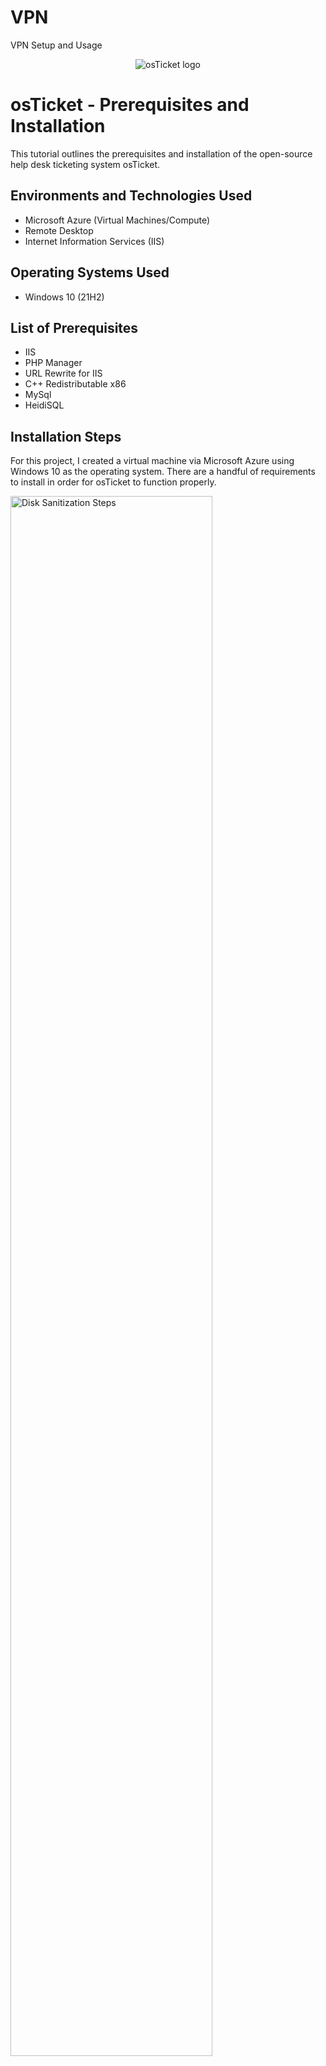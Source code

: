 # VPN
VPN Setup and Usage
<p align="center">
<img src="https://i.imgur.com/Clzj7Xs.png" alt="osTicket logo"/>
</p>

<h1>osTicket - Prerequisites and Installation</h1>
This tutorial outlines the prerequisites and installation of the open-source help desk ticketing system osTicket.<br />



<h2>Environments and Technologies Used</h2>

- Microsoft Azure (Virtual Machines/Compute)
- Remote Desktop
- Internet Information Services (IIS)

<h2>Operating Systems Used </h2>

- Windows 10</b> (21H2)

<h2>List of Prerequisites</h2>

- IIS
- PHP Manager
- URL Rewrite for IIS
- C++ Redistributable x86
- MySql
- HeidiSQL

<h2>Installation Steps</h2>

For this project, I created a virtual machine via Microsoft Azure using Windows 10 as the operating system. There are a handful of requirements to install in order for osTicket to function properly.

<p>
<img src="https://i.imgur.com/mdu44fs.png" height="80%" width="80%" alt="Disk Sanitization Steps"/>
</p>
<p>
Before we install osTicket, we must install and enable IIS in windows with CGI. We can achieve this by going to the windows search bar and type "Control Panel". Then we will go to Programs->Programs and Features->Turn Windows features on or off. We will find IIS and enable it, expand it, expand Application Development Features, and enable CGI. 

</p>
<br />
<p>
<img src="https://i.imgur.com/rkHcmpx.png" height="80%" width="80%" alt="Disk Sanitization Steps"/>
</p>
<p>
We must download the files in the image above and listed on the "prerequisites". We follow the instructions of each file to install the programs succesfully.
</p>
<br />

<p>
<img src="https://i.imgur.com/nuzTgBv.png" height="80%" width="80%" alt="Disk Sanitization Steps"/>
</p>
<p>
After installing MySQL, we will open IIS as an admin->Register PHP from within IIS. 
When doing anything with IIS, it is recommended that we click on restart so that we can see the changes.
</p>
<br />

<p>
<img src="https://i.imgur.com/oH3HGIg.png" height="80%" width="80%" alt="Disk Sanitization Steps"/>
</p>
<p>
Once we install osTicket, we will have an osTicket zip folder in the downloads. We will click on this folder and see that there is an "upload" folder. We will drag this "upload" folder into C:\inetpub\wwwroot. Then we will rename the "upload" folder to "osTicket". 
</p>
<br />

<p>
<img src="https://i.imgur.com/cr7GiAU.png" height="80%" width="80%" alt="Disk Sanitization Steps"/>
</p>
<p>
We will go back to IIS, click on the server, and restart again. We then will go to Sites->Defualt Web Site->osTicket and then click on Browse *:80 (http) on the right side of the directory. This will allow us to successfully access osTicket in the browser, but we will need to enable some features for improvements.
</p>
<br />

<p>
<img src="https://i.imgur.com/tdQvN9E.png" height="80%" width="80%" alt="Disk Sanitization Steps"/>
</p>
<p>
To enable these feautres, we will go back to IIS and go to [our server]->Sites->Default Web Site->osTicket->PHP Manager->Enable or Disable and extension. We will enable: php_imap.dll, php_intl.dll, php_opcache.dll

</p>
<br />

<p>
<img src="https://i.imgur.com/gp4Ra40.png" height="80%" width="80%" alt="Disk Sanitization Steps"/>
</p>
<p>
We are going to locate C:\inetpub\wwwroot\osTicket\include\ost-sampleconfig.php and rename it to C:\inetpub\wwwroot\osTicket\include\ost-config.php. We then will assign permissions to this file, First we will disable inheritence by right clicking on the file->properties->security->advanced->disable inheritance->remove all inherited permissions from this object. Then we will add permissions by going to select principle and type "everyone" under "Enter the object name to select". Check names, and then check the box that says "Full Control" click on "apply" and then "ok".

</p>
<br />

<p>
<img src="https://i.imgur.com/3rDmgsH.png" height="80%" width="80%" alt="Disk Sanitization Steps"/>
</p>
<p>
We will continue to setting up osTicket by putting in the information that we are being asked. Before clicking "install now" we will go to HeidiSQL and create a new database called "osTicket". We will type the name of this database where it says "mySQL Database" on the browser.  We have successfully accessed osTicket, now we will delete C:\inetpub\wwwroot\osTicket\setup and then we will set permissions to "read" only on C:\inetpub\wwwroot\osTicket\include\ost-config.php.

</p>
<br />
